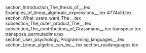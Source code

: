 section_Introduction_The_thesis_of__.tex
Examples_of_linear_algebraic_expressions__.tex
4774old.tex
section_What_users_want_The__.tex
subsection_The_outer_product_The__.tex
subsection_The_contributions_of_Grassmann__.tex
transpose.tex
transpose_permutedims.tex
section_User_psychology_Programming_languages__.tex
section_Linear_algebra_can_be__.tex
section_reallanguages.tex
